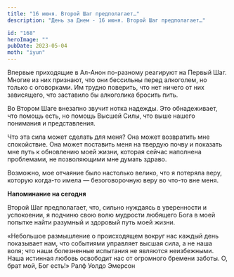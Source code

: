 ```yaml
---
title: "16 июня. Второй Шаг предполагает…"
description: "День за Днем - 16 июня. Второй Шаг предполагает…"

id: "168"
heroImage: ""
pubDate: 2023-05-04
moth: "iyun"
---
```


Впервые приходящие в Ал-Анон по-разному реагируют на Первый Шаг. Многие из них
признают, что они бессильны перед алкоголем, но только с оговорками. Им трудно
поверить, что нет ничего от них зависящего, что заставило бы алкоголика
бросить пить.

Во Втором Шаге внезапно звучит нотка надежды. Это обнадеживает, что помощь
есть, но помощь Высшей Силы, что выше нашего понимания и представления.

Что эта сила может сделать для меня? Она может возвратить мне спокойствие. Она
может поставить меня на твердую почву и показать мне путь к обновлению моей
жизни, которая сейчас наполнена проблемами, не позволяющими мне думать здраво.

Возможно, мое отчаяние было настолько велико, что я потеряла веру, которую
когда-то имела — безоговорочную веру во что-то вне меня.

**Напоминание на сегодня**

Второй Шаг предполагает, что, сильно нуждаясь в уверенности и успокоении, я
подчиню свою волю мудрости любящего Бога в моей попытке найти разумный и
здоровый путь моей жизни.

«Небольшое размышление о происходящем вокруг нас каждый день показывает нам,
что событиями управляет высшая сила, а не наша воля; что наши болезненные
испытания не являются неизбежными. Наша истинная любовь освободит нас от
огромного бремени заботы. О, брат мой, Бог есть!» Ралф Уолдо Эмерсон
